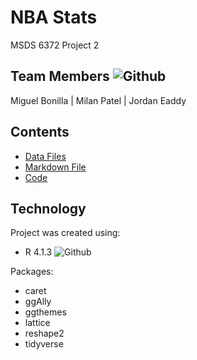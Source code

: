 # NBA Stats
MSDS 6372 Project 2

## Team Members ![Github](https://img.shields.io/badge/Contributors-3-brightgreen)
Miguel Bonilla | Milan Patel | Jordan Eaddy

## Contents
* [Data Files](https://github.com/boneeyah/GroupProject2/tree/main/DataFile)
* [Markdown File](https://github.com/boneeyah/GroupProject2/blob/main/NBAStats.md)
* [Code](https://github.com/boneeyah/GroupProject2/blob/main/NBAStats.Rmd)

## Technology
Project was created using:
* R 4.1.3 ![Github](https://img.shields.io/badge/R-v4.1.3-blue)

Packages:
* caret
* ggAlly
* ggthemes
* lattice
* reshape2
* tidyverse

